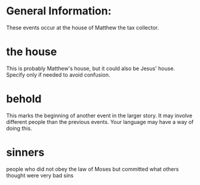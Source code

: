 
# General Information:
These events occur at the house of Matthew the tax collector.

# the house
This is probably Matthew's house, but it could also be Jesus' house. Specify only if needed to avoid confusion.

# behold
This marks the beginning of another event in the larger story. It may involve different people than the previous events. Your language may have a way of doing this.

# sinners
people who did not obey the law of Moses but committed what others thought were very bad sins
